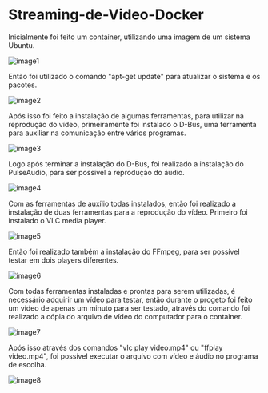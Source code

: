 # Streaming-de-Video-Docker

Inicialmente foi feito um container, utilizando uma imagem de um sistema Ubuntu.

![image1](https://user-images.githubusercontent.com/91999157/206600170-8f6786be-97a0-41b1-bc1d-b71355b821d2.png)

Então foi utilizado o comando "apt-get update" para atualizar o sistema e os pacotes.

![image2](https://user-images.githubusercontent.com/91999157/206600234-64faac04-576a-4c50-a66a-3867ada1cb86.png)

Após isso foi feito a instalação de algumas ferramentas, para utilizar na reprodução do vídeo, primeiramente foi instalado o D-Bus, uma ferramenta para auxiliar na comunicação entre vários programas.

![image3](https://user-images.githubusercontent.com/91999157/206600247-4580825a-8db6-419f-b611-1299e4d9afad.png)

Logo após terminar a instalação do D-Bus, foi realizado a instalação do PulseAudio, para ser possível a reprodução do áudio.

![image4](https://user-images.githubusercontent.com/91999157/206600269-77c36352-96d8-4a8a-bf5b-86882dd63bcc.png)

Com as ferramentas de auxílio todas instalados, então foi realizado a instalação de duas ferramentas para a reprodução do vídeo. Primeiro foi instalado o VLC media player.

![image5](https://user-images.githubusercontent.com/91999157/206600433-0a21287d-abb7-4337-9fd9-16b5c89be735.png)

Então foi realizado também a instalação do FFmpeg, para ser possível testar em dois players diferentes.

![image6](https://user-images.githubusercontent.com/91999157/206600490-b97a0ce0-169c-47c3-a60e-45132be969f3.png)

Com todas ferramentas instaladas e prontas para serem utilizadas, é necessário adquirir um vídeo para testar, então durante o progeto foi feito um vídeo de apenas um minuto para ser testado, através do comando foi realizado a cópia do arquivo de vídeo do computador para o container.

![image7](https://user-images.githubusercontent.com/91999157/206600552-4d32b81a-c1ef-4fc2-bbcc-d377d8abbac8.png)

Após isso através dos comandos "vlc play video.mp4" ou "ffplay video.mp4", foi possível executar o arquivo com vídeo e áudio no programa de escolha.

![image8](https://user-images.githubusercontent.com/91999157/206600524-015e2a56-4801-44f4-aad5-814a0f9d5db9.png)
